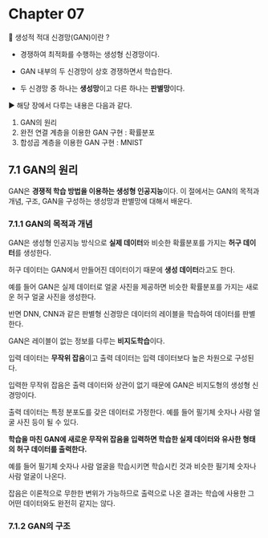 # Chapter 07 #

🔎 생성적 적대 신경망(GAN)이란 ? 

  - 경쟁하여 최적화를 수행하는 생성형 신경망이다.
  
  - GAN 내부의 두 신경망이 상호 경쟁하면서 학습한다.
  
  - 두 신경망 중 하나는 **생성망**이고 다른 하나는 **판별망**이다.

▶ 해당 장에서 다루는 내용은 다음과 같다. 
  
  1) GAN의 원리
  2) 완전 연결 계층을 이용한 GAN 구현 : 확률분포
  3) 합성곱 계층을 이용한 GAN 구현 : MNIST

## 7.1 GAN의 원리 ##

GAN은 **경쟁적 학습 방법을 이용하는 생성형 인공지능**이다. 이 절에서는 GAN의 목적과 개념, 구조, GAN을 구성하는 생성망과 판별망에 대해서 배운다.

### 7.1.1 GAN의 목적과 개념 ###

GAN은 생성형 인공지능 방식으로 **실제 데이터**와 비슷한 확률분포를 가지는 **허구 데이터**를 생성한다.

허구 데이터는 GAN에서 만들어진 데이터이기 때문에 **생성 데이터**라고도 한다.

예를 들어 GAN은 실제 데이터로 얼굴 사진을 제공하면 비슷한 확률분포를 가지는 새로운 허구 얼굴 사진을 생성한다.

반면 DNN, CNN과 같은 판별형 신경망은 데이터의 레이블을 학습하여 데이터를 판별한다.

GAN은 레이블이 없는 정보를 다루는 **비지도학습**이다.

입력 데이터는 **무작위 잡음**이고 출력 데이터는 입력 데이터보다 높은 차원으로 구성된다.

입력한 무작위 잡음은 출력 데이터와 상관이 없기 때문에 GAN은 비지도형의 생성형 신경망이다.

출력 데이터는 특정 분포도를 갖은 데이터로 가정한다. 예를 들어 필기체 숫자나 사람 얼굴 사진 등이 될 수 있다.

**학습을 마친 GAN에 새로운 무작위 잡음을 입력하면 학습한 실제 데이터와 유사한 형태의 허구 데이터를 출력한다.**

예를 들어 필기체 숫자나 사람 얼굴을 학습시키면 학습시킨 것과 비슷한 필기체 숫자나 사람 얼굴이 나온다.

잡음은 이론적으로 무한한 변위가 가능하므로 출력으로 나온 결과는 학습에 사용한 그 어떤 데이터와도 완전히 같지는 않다.

### 7.1.2 GAN의 구조 ###
